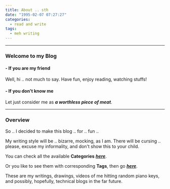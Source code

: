 ```yaml
---
title: About .. sth
date: "1995-02-07 07:27:27"
categories:
  - read and write
tags:
  - meh writing
---
```


---

### **Welcome to my Blog**

#### - If you are **my friend**

Well, hi .. not much to say. Have fun, enjoy reading, watching stuffs!

#### - If you don't know me

Let just consider me as **_a worthless piece of meat_**.

---

### **Overview**

So .. I decided to make this blog .. for .. fun ..

My writing style will be .. bizarre, mocking, as I am.
There will be cursing .. please, excuse my informality, and don't show this to your child.

You can check all the available **Categories** **_[here](https://duken72.github.io/categories/)_**.

Or you like to see them with corresponding **Tags**, then go **_[here](https://duken72.github.io/tags/)_**.

These are my writings, drawings, videos of me hitting random piano keys, and possibly, hopefully, technical blogs in the far future.
